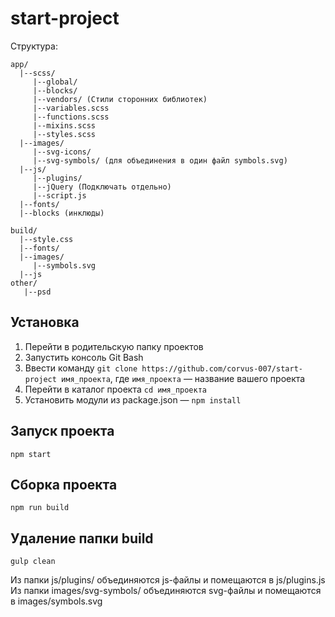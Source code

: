 # start-project
Структура:
```
app/
  |--scss/
     |--global/
     |--blocks/
     |--vendors/ (Стили сторонних библиотек)
     |--variables.scss
     |--functions.scss
     |--mixins.scss
     |--styles.scss
  |--images/
     |--svg-icons/
     |--svg-symbols/ (для объединения в один файл symbols.svg)
  |--js/
     |--plugins/
     |--jQuery (Подключать отдельно)
     |--script.js
  |--fonts/
  |--blocks (инклюды)

build/
  |--style.css
  |--fonts/
  |--images/
     |--symbols.svg
  |--js
other/
   |--psd
```

## Установка
1. Перейти в родительскую папку проектов
2. Запустить консоль Git Bash
3. Ввести команду `git clone https://github.com/corvus-007/start-project имя_проекта`, где `имя_проекта` — название вашего проекта
4. Перейти в каталог проекта `cd имя_проекта`
5. Установить модули из package.json — `npm install`

## Запуск проекта
`npm start`
## Сборка проекта
`npm run build`
## Удаление папки build
`gulp clean`


Из папки js/plugins/ объединяются js-файлы и помещаются в js/plugins.js
Из папки images/svg-symbols/ объединяются svg-файлы и помещаются в images/symbols.svg

